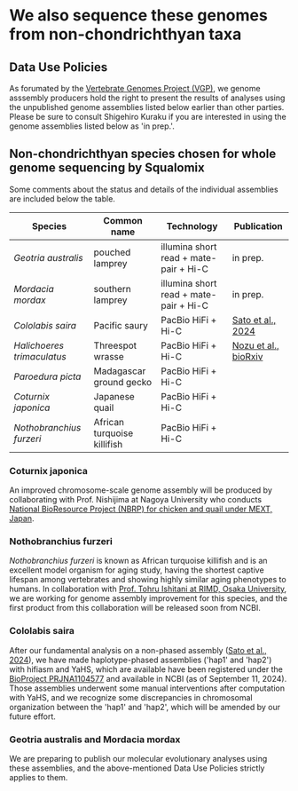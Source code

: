 # We also sequence these genomes from non-chondrichthyan taxa

## Data Use Policies

As forumated by the [Vertebrate Genomes Project (VGP)](https://genome10k.ucsc.edu/data-use-policies/), we genome asssembly producers hold the right to present the results of analyses using the unpublished genome assemblies listed below earlier than other parties. Please be sure to consult Shigehiro Kuraku if you are interested in using the genome assemblies listed below as 'in prep.'.

## Non-chondrichthyan species chosen for whole genome sequencing by Squalomix

Some comments about the status and details of the individual assemblies are included below the table.

| Species |Common name|Technology|Publication|
|----|----|----|----|
| *Geotria australis* | pouched lamprey | illumina short read + mate-pair + Hi-C | in prep. |
| *Mordacia mordax* | southern lamprey | illumina short read + mate-pair + Hi-C | in prep. |
| *Cololabis saira* | Pacific saury | PacBio HiFi + Hi-C | [Sato et al., 2024](https://academic.oup.com/dnaresearch/article/31/2/dsae004/7623430) |
| *Halichoeres trimaculatus*| Threespot wrasse| PacBio HiFi + Hi-C | [Nozu et al., bioRxiv](https://www.biorxiv.org/content/10.1101/2023.07.09.545663v3)|
| *Paroedura picta* | Madagascar ground gecko | PacBio HiFi + Hi-C ||
| *Coturnix japonica* | Japanese quail | PacBio HiFi + Hi-C ||
| *Nothobranchius furzeri* | African turquoise killifish | PacBio HiFi + Hi-C ||

### Coturnix japonica

An improved chromosome-scale genome assembly will be produced by collaborating with Prof. Nishijima at Nagoya University who conducts [National BioResource Project (NBRP) for chicken and quail under MEXT, Japan](https://www.agr.nagoya-u.ac.jp/~nbrp/en/organiztion/index.html).

### Nothobranchius furzeri

*Nothobranchius furzeri* is known as African turquoise killifish and is an excellent model organism for aging study, having the shortest captive lifespan among vertebrates and showing highly similar aging phenotypes to humans. In collaboration with [Prof. Tohru Ishitani at RIMD, Osaka University](http://www.biken.osaka-u.ac.jp/en/laboratories/detail/52), we are working for genome assembly improvement for this species, and the first product from this collaboration will be released soon from NCBI. 

### Cololabis saira

After our fundamental analysis on a non-phased assembly ([Sato et al., 2024](https://academic.oup.com/dnaresearch/article/31/2/dsae004/7623430)), we have made haplotype-phased assemblies ('hap1' and 'hap2') with hifiasm and YaHS, which are available have been registered under the [BioProject PRJNA1104577](https://www.ncbi.nlm.nih.gov/bioproject/1104577) and available in NCBI (as of September 11, 2024). Those assemblies underwent some manual interventions after computation with YaHS, and we recognize some discrepancies in chromosomal organization between the 'hap1' and 'hap2', which will be amended by our future effort.

### Geotria australis and Mordacia mordax

We are preparing to publish our molecular evolutionary analyses using these assemblies, and the above-mentioned Data Use Policies strictly applies to them.
